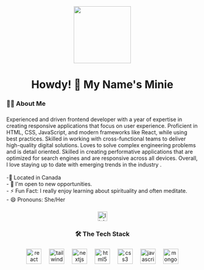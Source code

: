 <div align="center">
  <img height="150" src="https://www.freewebheaders.com/wp-content/gallery/planets-galaxies/cache/catchy-moon-and-stars-header.jpg-nggid041406-ngg0dyn-1280x375x100-00f0w010c010r110f110r010t010.jpg"  />
</div>

###

<h1 align="center">Howdy! 👋 My Name's Minie</h1>

###

<h3 align="left">👩‍💻  About Me</h3>

###

<p align="left">Experienced and driven  frontend developer with a year of expertise in creating responsive applications that focus on user experience. Proficient in HTML, CSS, JavaScript, and modern frameworks like React, while using best practices. Skilled in working with cross-functional teams to deliver high-quality digital solutions. Loves to solve complex engineering problems and is detail oriented. Skilled in creating performative applications that are optimized for search engines and are responsive across all devices. Overall, I love staying up to date with emerging trends in the industry .<br><br>-🍁 Located in Canada<br>- 💼 I'm open to new opportunities.<br>- ⚡ Fun Fact: I really enjoy learning about spirituality and often meditate.<br>- 😄 Pronouns: She/Her</p>

###

<div align="center">
  <img src="https://img.shields.io/static/v1?message=LinkedIn&logo=linkedin&label=&color=0077B5&logoColor=white&labelColor=&style=for-the-badge" height="25" alt="linkedin logo"  />
</div>

###

<h3 align="center">🛠 The Tech Stack</h3>

###

<div align="center">
  <img src="https://cdn.jsdelivr.net/gh/devicons/devicon/icons/react/react-original.svg" height="40" alt="react logo"  />
  <img width="12" />
  <img src="https://cdn.jsdelivr.net/gh/devicons/devicon/icons/tailwindcss/tailwindcss-original-wordmark.svg" height="40" alt="tailwindcss logo"  />
  <img width="12" />
  <img src="https://cdn.jsdelivr.net/gh/devicons/devicon/icons/nextjs/nextjs-original.svg" height="40" alt="nextjs logo"  />
  <img width="12" />
  <img src="https://cdn.jsdelivr.net/gh/devicons/devicon/icons/html5/html5-original.svg" height="40" alt="html5 logo"  />
  <img width="12" />
  <img src="https://cdn.jsdelivr.net/gh/devicons/devicon/icons/css3/css3-original.svg" height="40" alt="css3 logo"  />
  <img width="12" />
  <img src="https://cdn.jsdelivr.net/gh/devicons/devicon/icons/javascript/javascript-original.svg" height="40" alt="javascript logo"  />
  <img width="12" />
  <img src="https://cdn.jsdelivr.net/gh/devicons/devicon/icons/mongodb/mongodb-original.svg" height="40" alt="mongodb logo"  />
</div>

###
